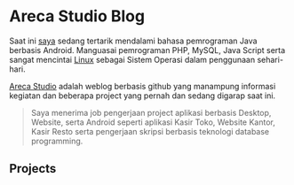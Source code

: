 Areca Studio Blog
=================
Saat ini [saya](https://plus.google.com/+RailOndi) sedang tertarik mendalami bahasa pemrograman Java berbasis Android. Manguasai pemrograman PHP, MySQL, Java Script serta sangat mencintai [Linux](https://www.debian.org/) sebagai Sistem Operasi dalam penggunaan sehari-hari.

[Areca Studio](https://arecastudio.github.io/) adalah weblog berbasis github yang manampung informasi kegiatan dan beberapa project yang pernah dan sedang digarap saat ini.

> Saya menerima job pengerjaan project aplikasi berbasis Desktop, Website, serta Android seperti aplikasi Kasir Toko, Website Kantor, Kasir Resto serta pengerjaan skripsi berbasis teknologi database programming.

## Projects